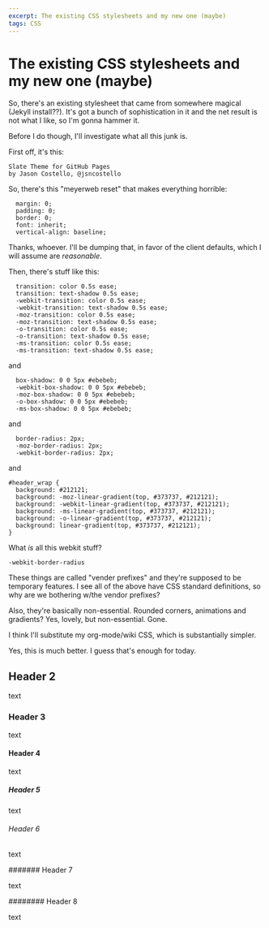 ```yaml
---
excerpt: The existing CSS stylesheets and my new one (maybe)
tags: CSS
---
```


The existing CSS stylesheets and my new one (maybe)
===================================================

So, there's an existing stylesheet that came from somewhere magical (Jekyll install??).  It's got a bunch of
sophistication in it and the net result is not what I like, so I'm gonna hammer it.

Before I do though, I'll investigate what all this junk is.

First off, it's this:

~~~
Slate Theme for GitHub Pages
by Jason Costello, @jsncostello
~~~

So, there's this "meyerweb reset" that makes everything horrible:

~~~
  margin: 0;
  padding: 0;
  border: 0;
  font: inherit;
  vertical-align: baseline;
~~~

Thanks, whoever.  I'll be dumping that, in favor of the client defaults, which I will assume are _reasonable_.

Then, there's stuff like this:

~~~
  transition: color 0.5s ease;
  transition: text-shadow 0.5s ease;
  -webkit-transition: color 0.5s ease;
  -webkit-transition: text-shadow 0.5s ease;
  -moz-transition: color 0.5s ease;
  -moz-transition: text-shadow 0.5s ease;
  -o-transition: color 0.5s ease;
  -o-transition: text-shadow 0.5s ease;
  -ms-transition: color 0.5s ease;
  -ms-transition: text-shadow 0.5s ease;
~~~

and

~~~
  box-shadow: 0 0 5px #ebebeb;
  -webkit-box-shadow: 0 0 5px #ebebeb;
  -moz-box-shadow: 0 0 5px #ebebeb;
  -o-box-shadow: 0 0 5px #ebebeb;
  -ms-box-shadow: 0 0 5px #ebebeb;
~~~

and

~~~
  border-radius: 2px;
  -moz-border-radius: 2px;
  -webkit-border-radius: 2px;
~~~

and

~~~
#header_wrap {
  background: #212121;
  background: -moz-linear-gradient(top, #373737, #212121);
  background: -webkit-linear-gradient(top, #373737, #212121);
  background: -ms-linear-gradient(top, #373737, #212121);
  background: -o-linear-gradient(top, #373737, #212121);
  background: linear-gradient(top, #373737, #212121);
}
~~~

What _is_ all this webkit stuff?

`-webkit-border-radius`

These things are called "vender prefixes" and they're supposed to be temporary features.  I see all of the above have
CSS standard definitions, so why are we bothering w/the vendor prefixes?

Also, they're basically non-essential.  Rounded corners, animations and gradients?  Yes, lovely, but non-essential.
Gone.

I think I'll substitute my org-mode/wiki CSS, which is substantially simpler.

Yes, this is much better.  I guess that's enough for today.

Header 2
---------

text

### Header 3

text

#### Header 4

text

##### Header 5

text

###### Header 6

text

####### Header 7

text

######## Header 8

text
